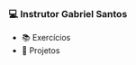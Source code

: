 ### 💻 Instrutor Gabriel Santos

<!--
**devsantosgabriel/devsantosgabriel** is a ✨ _special_ ✨ repository because its `README.md` (this file) appears on your GitHub profile.

Here are some ideas to get you started: -->

- 📚 Exercícios 
- 🎯 Projetos
